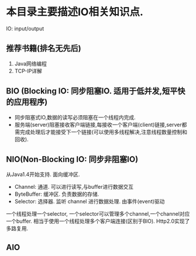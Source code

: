 # 本目录主要描述IO相关知识点.
IO: input/output
## 推荐书籍(排名无先后)
1. Java网络编程
2. TCP-IP详解


## BIO (Blocking IO: 同步阻塞IO. 适用于低并发,短平快的应用程序)
* 同步阻塞式IO,数据的读写必须阻塞在一个线程内完成. 
* 服务端(server)阻塞接收客户端链接,每接收一个客户端(client)链接,server都需完成处理后才能接受下一个链接(可以使用多线程解决,注意线程数量控制和回收).


## NIO(Non-Blocking IO: 同步非阻塞IO)
从Java1.4开始支持. 面向缓冲区.
* Channel: 通道. 可以进行读写,与buffer进行数据交互
* ByteBuffer: 缓冲区. 负责数据的存储.
* Selector: 选择器. 监听 channel 进行数据处理. 由事件(event)驱动

一个线程处理一个selector, 一个selector可以管理多个channel,一个channel对应一个buffer.
相当于使用一个线程处理多个客户端连接(区别于BIO).
Http2.0实现了多路复用.

## AIO